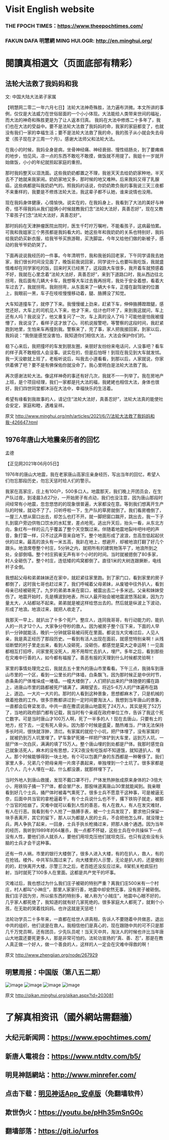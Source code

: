 # Visit English website

### THE FPOCH TIMES：https://www.theepochtimes.com/

### FAKUN DAFA 明慧網 MING HUI.OGR: http://en.minghui.org/

# 閱讀真相選文（页面底部有精彩）

## 法轮大法救了我妈妈和我

文: 中国大陆大法弟子家属

【明慧网二零二一年六月七日】法轮大法神奇殊胜，法力遍布洪微。本文所讲的事例，仅仅是大法威力在世俗层面的一个小小体现。大法能给人类带来世间的福祉，而大法的神奇和殊胜更是为了让人返本归真。
我妈在大法中修炼二十多年了，我们也在大法的受益中。要不是法轮大法救了我妈妈的命，我家的家庭都变了，也就没有我们一家的幸福生活；要不是法轮大法救了我的命，我的孩子从小就会失去母爱（孩子现在才三周一个月）。感谢大法师父和法轮大法。

在我小的时候，我妈全身是病，坐骨神经痛、神经衰弱、慢性结肠炎，到了要瘫痪的地步，怕见风，凉一点的东西不敢吃不敢摸，做饭就不用提了。我姐十一岁就开始做饭，小小的年纪就担起家庭的重担。

那时我妈整天以泪洗面。这些我奶奶都置之不理，我爸天天去给奶奶家种地，半天去不了她就来我家闹。奶奶家地又多，那时候的地又难种。后来我妈又得了乳腺癌，这些病都是叫我奶奶气的。照我妈的话说，你奶奶欺负我的事我说三天三夜都不来重样的，我要是不修炼法轮大法，我这辈子都不认她，谁来说情也没用。

现在我妈身体健康，心情愉快。说实在的，在我妈身上，我看到了大法的美好与神奇，怪不得我妈从我们姐俩小时候就教我们念“法轮大法好，真善忍好”，现在又教下辈孩子们念“法轮大法好，真善忍好”。

那时妈妈在天津肿瘤医院出院时，医生千叮咛万嘱咐，不能看孩子，这病最怕累。可我和我姐家三个男孩都是我妈看大的。她这些年和我奶奶的关系也特别好，我妈给我奶奶买新衣服，给我爷爷买旅游鞋，买洗脚盆，今年又给他们做的新被子，感动的我爷爷奶奶哭了。

下面再说说我经历的一件事。今年清明节，我和我爸妈回老家，下午同学请我去她家，我们很长时间没见面了，晚饭前我说回家，同学说什么也要叫我吃饭，我就盛情难却在同学家吃的饭，回来时天已经黑了，这段路大车很多，我开着车就预感着不好，我就在心里念着“法轮大法好，真善忍好”，来到下道路口时，我从西边往北拐弯，我后面有几辆大卡车，我想等大车过去我再拐弯，我处于安全着想，看着大车过去了，我就拐弯。我刚拐弯，从东面来了一辆大卡车，正撞在副驾驶的位置上，我眼前一黑，车子在吱吱慢慢移动着，腿、胳膊没了知觉。

大车知道撞车了，就停了下来。我慢慢缓上劲来，赶紧下车，伸伸胳膊蹬蹬腿，感觉还好。大车上的司机见人下来，他才下来，估计也吓坏了，来到我这就问，车上还有人吗？我说没了，他又重复问了一次，车上真的没人了吗？可能他是怕我被撞懵了，我说没了，看样子这才放了心。司机说报警吧，等警察的这段时间，我赶紧跑到地里，生怕来车再撞到我。警察来了，完了事，家人把我接回家，到家以后，我妈说：“我倒是感觉没害怕，我知道你们相信大法，大法会保护你们的。 ”

稳下心来后，我把撞坏的车发到朋友圈，亲朋好友纷纷来电话问，人没事吧？看车的样子真不敢相信人会没事。说实在的，但是后怕呀！到现在我见到大车就发怵。我一天没歇就上班了，老板听说后，叫我去小道看看，到那以后，人家就说，你家供着佛了吧？要不是有佛保佑你就没命了。我心里明白是法轮大法救了我。

再次感谢法轮大法。像这样神奇的事还有好几次，我就不一一列举了。我在房地产上班，是个项目经理，我们一家都是托大法的福，我姥姥也相信大法，身体也很好，我们四世同堂都沐浴在大法中，幸福快乐的生活着。

希望有缘看到我故事的人，请记住“法轮大法好，真善忍好”，法轮大法真的能使社会安定，家庭和睦，遇难呈祥。

原文 http://www.minghui.org/mh/articles/2021/6/7/法轮大法救了我妈妈和我-426647.html

## 1976年唐山大地震亲历者的回忆

孟德

【正见网2021年06月05日】

1976年的唐山大地震，我在老家唐山高家庄亲身经历，写出当年的回忆，希望人们勿忘那段历史，勿忘天惩时给人们的警示。

我家在高家庄，庄上有100户，500多口人。地震那天，我们晚上开团员会，在生产队过夜，到凌晨3点27分，一开始房子有点动，我们也没注意，因为唐山那段时间经常有小地震，忽忽悠悠的的现象很普遍，大家都没在意。等到我们想离开生产队的时候，就动不了了。只听呼啦一下，生产队的草房就倒了。我们看房檐倒了，一屋三人想从窗口出去，却怎么也打不开。就一脚把窗口踹开，跳出去，我一下子扎到窗户旁边供牲口饮水的水缸里，差点呛死。逃出升天后，抬头一看，从东北方向，象红布一样的云几乎覆盖了整个天空飘过来。伴随着地震地裂咔吧咔吧的声音，象打雷一样，只不过这声音来自地下。整个地面形成了波浪，忽高忽低起起伏伏的过来。最高的浪头有一米五高，我趴在地上，想避开，却被地浪打翻了好几个跟头。地浪席卷整个村庄，5分钟之内，就把所有的建筑物荡平了，地浪所到之处，全部倒塌。整个村庄鸦雀无声有半个小时的时间。当时就被摁倒了80多家，村人全砸伤了。整个村庄，连低矮的鸡窝都倒了。直径1米的大树连跟撅断，电线杆子全倒。

我想起父母和弟弟妹妹还在家中，就赶紧往家里跑。到了家门口，看到家里的房子都倒了，这时我七哥也赶过来了，我们呼喊着父母弟妹，从废墟中往外扒人，看到母亲已经被砸死了。九岁的弟弟本来在窗口，被震出去二十多米远。父亲和妹妹受伤了。地震开始时，先是横波到地表，所以人最开始会被地震波悠荡起来，因为力量太大，人站都站不起来。弟弟就是被这样给悠出去的。然后就是纵波上下波动，形成了地浪。地浪过来，就把人收走了。

我那天一早上，就扒出了十多个死尸。整庄人，连同我哥哥，有行动能力的，能扒人的一共才12个人。大家争分夺秒的救人。因为被房子整个压下来，下面的人早扒一分钟就能活，晚扒一分钟就容易被闷死在里面。都说当大灾难过后，人见人亲，我是真正经历了那段历史。一看到有活人出现在面前，就感觉特别亲啊！从残垣断壁的村子里走出来，看到人没砸死，没砸伤，都感觉是莫大之幸运啊！一见面都相互打招呼，问家里死没死人，用不用帮忙去扒人，埋尸。多年之后，看到那些在灾难中行善的人，如今都有福报了。善恶有报的天理到什么时候都灵验啊！

家里的事情处理完之后，我就去五十里外的唐山市里看看。下午三点，我骑车到唐山市里的一个区，看到一公里长的尸体墙，白条飘飞，因为那时候正是中伏时节，赤条条的尸体堆垛成一堵墙。一幢大楼倒了，人们把扒出来的尸体随便的撂在路上，进唐山市里的路都被死尸铺满了。满眼望去，将近5-6万人的尸体遍布在路上，道边。一大片一大片的。那时的人看到这种景象，思想都麻木了，只是机械的做着抢救的工作。很多宗教都讲过到一定时间要淘汰人，我想到当年唐山的景象，一直都会后脊梁发凉。中共一直在撒谎说唐山地震死了24万人，其实是死了52万了，当地的政府部门都有记载，我当时有个亲戚在政府单位工作，告诉了我这个死亡数字。可是当时唐山才100万人啊，死了一半多的人！现在去唐山，只要有土的地方，挖下去，一定有死人骨头。因为那个时候是盛夏，酷热难当，尸体无法保持多长时间，很快就浮肿，溃烂。有家属的就挖个小坑，把尸体埋了，没有家属的 ，就被扔到万人坑里埋了。铲车象铲死猪一样把尸体铲到大车里，运到万人坑，一层尸体一次白灰，满满的填了15万人。整个唐山埋的到处都是尸体。我那时感觉自己就象活死人，麻木的没有思想，2天2夜没有吃饭却不知道饿，就知道扒人、埋人。那个时候能够得到一块土地，有个可以包裹尸身的东西都是一种奢侈了。我们家里人多，兄弟几个把母亲用一片席子裹起来，单独埋到一个土坑了。很多家都是几个人，几十人埋在一起，什么都没裹，就那样埋下了。

当时外地人到唐山救援，发现不戴口罩不行，尸体发热肿胀成原来身体的2-3倍大小，用铁钩子捅一下尸体，都会冒尸水，那股味道离唐山30里就能闻到。我亲眼看到好几个士兵，捅尸体时被毒气熏死了。很多士兵不愿意干这种事，可是被逼无奈，后面中共当官的拿枪逼着干，有个士兵说什么也不干，撂下铁钩子就走，被那个当官的给崩了。灾难中就可以看到人性的善恶，有人在救人，有人在发灾难财，有人在行恶。我看到有个人抢了一胳膊手表，被一个士兵发现了，要求他只保留一块手表离开，其它的留下，那人以为都是人民的士兵，不会把他怎么样，就没理士兵，两人争执了起来，一回身，士兵手执长枪捅过来，把那人捅个通透。因为当年的经历，我听到1989年的64屠杀，我一点都不怀疑，这些士兵在中共操纵下一点没有人性，要他们杀人就杀人，要他们用坦克压他们就坦克压。也只有这些没有头脑的士兵才会干这种事。

还有一件人祸，市里的银行大楼倒了，很多人进入大楼，有的在扒人，救人，有的在抢钱。楼外，中共军队围过来了。向大楼里的人示警，无论是扒人的，还是做别的的，赶快离开大楼，示警三次之后，老百姓还没反应过来。8架机关枪疯狂扫射，当时就死了100多人在里面。这都是共产党干的坏事。

灾难过后，我也想过为什么我们庄子被砸的特别严重？离我们庄500米有一个村庄，村人都叫“小神庄”，那里人家家行善，地震中却安然无事，没有房子被砸倒。我们庄子因为穷，所以偷东西的特别多，被人称为“小贼庄”，地震中心眼不好的，几乎家人都死绝了，我知道的就有好几家死绝的。很多家庭大人都死了，就剩个小孩，在无助的哭着找妈妈。也许这就是天惩吧！

法轮功学员二十多年来，一直都在给世人讲真相，告诉人不要随着中共做恶，退出中共的组织，他们说是在救人。我相信他们是真心的，现在跟随中共的可不只是那几千万党员啊，还有团员，少先队员呢！当天灭中共，淘汰人的时候也许比当年唐山大地震还要死更多人，那是非常可怕的。法轮功宣扬的“真、善、忍”，那是在教人真正做一个好人，做一个善良的人，这样的人一定会在灾难中得救的啊！

原文 http://www.zhengjian.org/node/267929

## 明慧周报：中国版（第八五二期）

![image](https://user-images.githubusercontent.com/79625284/120793680-c7d82000-c569-11eb-9fc2-52aece1e8439.png)
![image](https://user-images.githubusercontent.com/79625284/120793733-dd4d4a00-c569-11eb-998d-19b607614d47.png)
![image](https://user-images.githubusercontent.com/79625284/120793789-efc78380-c569-11eb-8d07-eb91e7b741ea.png)
![image](https://user-images.githubusercontent.com/79625284/120793833-fbb34580-c569-11eb-8cc2-0a02544e86b5.png)

原文 http://qikan.minghui.org/qikan.aspx?id=203081

# 了解真相资讯（國外網站需翻牆）

## 大纪元新闻网：https://www.epochtimes.com/

## 新唐人電視台：https://www.ntdtv.com/b5/

## 明見神話網站：http://www.minrefer.com/

##  点击下载：[明见神话App_安卓版](https://github.com/pinhe91/tuiguang/files/6607008/mingjian.zip)（免翻墙软件）

## 欺世伪火：https://youtu.be/pHh35mSnG0c

## 翻墙部落：https://git.io/urfos
